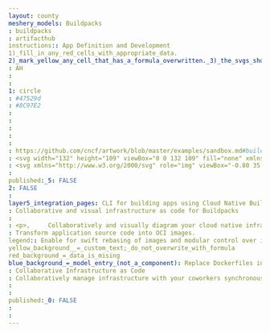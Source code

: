 ```yaml
---
layout: county 
meshery_models: Buildpacks
: buildpacks
: artifacthub
instructions:: App Definition and Development
1)_fill_in_any_red_cells_with_appropriate_data.
2)_mark_yellow_any_cell_that_has_a_formula_overwritten._3)_the_svgs_shouldn't_have_xml_header_they_are_added_programmatically_through_workflows: Application Definition & Image Build
: AH
: 
: 
1: circle
: #47529d
: #8C97E2
: 
: 
: 
: 
: 
: https://github.com/cncf/artwork/blob/master/examples/sandbox.md#buildpacks-logos
: <svg width="132" height="109" viewBox="0 0 132 109" fill="none" xmlns="http://www.w3.org/2000/svg"> <g filter="url(#filter0_d_1_31)"> <path d="M96 65.2444L74 52.5444C72.1 51.4444 69.6 52.0444 68.5 54.0444C68.1 54.6444 68 55.3444 68 56.0444V81.4444C68 82.8444 68.8 84.1444 70 84.9444L96 99.9444C97.2 100.644 98.8 100.644 100 99.9444L126 84.9444C127.2 84.2444 128 82.9444 128 81.4444V56.0444C128 53.8444 126.2 52.0444 124 52.0444C123.3 52.0444 122.6 52.2444 122 52.5444L100 65.2444C98.8 65.9444 97.3 65.9444 96 65.2444Z" fill="#DE156C"/> <path d="M98 68.7444V94.1444C98 96.3444 99.8 98.1444 102 98.1444C102.7 98.1444 103.4 97.9444 104 97.6444L126 84.9444C127.2 84.2444 128 82.9444 128 81.4444V56.0444C128 53.8444 126.2 52.0444 124 52.0444C123.3 52.0444 122.6 52.2444 122 52.5444L100 65.2444C98.8 65.9444 98 67.3444 98 68.7444Z" fill="url(#paint0_linear_1_31)"/> <path d="M90 0.544444L68 13.2444C66.8 13.9444 65.2 13.9444 64 13.2444L42 0.544444C40.1 -0.555556 37.6 0.0444446 36.5 2.04444C36.1 2.64444 36 3.34444 36 4.04444V29.4444C36 30.8444 36.8 32.1444 38 32.9444L64 47.9444C65.2 48.6444 66.8 48.6444 68 47.9444L94 32.9444C95.2 32.2444 96 30.9444 96 29.4444V4.04444C96 1.84444 94.2 0.0444445 92 0.0444445C91.3 0.0444445 90.6 0.244444 90 0.544444Z" fill="#47529D"/> <path d="M90 0.544441L68 13.2444C66.8 13.9444 66 15.2444 66 16.7444V42.1444C66 44.3444 67.8 46.1444 70 46.1444C70.7 46.1444 71.4 45.9444 72 45.6444L94 32.9444C95.2 32.2444 96 30.9444 96 29.4444V4.04444C96 1.84444 94.2 0.0444412 92 0.0444412C91.3 0.0444412 90.6 0.244441 90 0.544441Z" fill="url(#paint1_linear_1_31)"/> <path d="M32 65.2444L10 52.5444C8.1 51.4444 5.6 52.0444 4.5 54.0444C4.1 54.6444 4 55.3444 4 56.0444V81.4444C4 82.8444 4.8 84.1444 6 84.9444L32 99.9444C33.2 100.644 34.8 100.644 36 99.9444L62 84.9444C63.2 84.2444 64 82.9444 64 81.4444V56.0444C64 53.8444 62.2 52.0444 60 52.0444C59.3 52.0444 58.6 52.2444 58 52.5444L36 65.2444C34.8 65.9444 33.3 65.9444 32 65.2444Z" fill="#252960"/> <path d="M34 68.7444V94.1444C34 96.3444 35.8 98.1444 38 98.1444C38.7 98.1444 39.4 97.9444 40 97.6444L62 84.9444C63.2 84.2444 64 82.9444 64 81.4444V56.0444C64 53.8444 62.2 52.0444 60 52.0444C59.3 52.0444 58.6 52.2444 58 52.5444L36 65.2444C34.8 65.9444 34 67.3444 34 68.7444Z" fill="url(#paint2_linear_1_31)"/> </g> <defs> <filter id="filter0_d_1_31" x="0" y="0" width="132" height="108.469" filterUnits="userSpaceOnUse" color-interpolation-filters="sRGB"> <feFlood flood-opacity="0" result="BackgroundImageFix"/> <feColorMatrix in="SourceAlpha" type="matrix" values="0 0 0 0 0 0 0 0 0 0 0 0 0 0 0 0 0 0 127 0" result="hardAlpha"/> <feOffset dy="4"/> <feGaussianBlur stdDeviation="2"/> <feComposite in2="hardAlpha" operator="out"/> <feColorMatrix type="matrix" values="0 0 0 0 0 0 0 0 0 0 0 0 0 0 0 0 0 0 0.25 0"/> <feBlend mode="normal" in2="BackgroundImageFix" result="effect1_dropShadow_1_31"/> <feBlend mode="normal" in="SourceGraphic" in2="effect1_dropShadow_1_31" result="shape"/> </filter> <linearGradient id="paint0_linear_1_31" x1="113.04" y1="52.0218" x2="113.04" y2="98.1604" gradientUnits="userSpaceOnUse"> <stop stop-color="#FC72C7"/> <stop offset="1" stop-color="#DE156C"/> </linearGradient> <linearGradient id="paint1_linear_1_31" x1="81.0396" y1="0.0218024" x2="81.0396" y2="46.1604" gradientUnits="userSpaceOnUse"> <stop stop-color="#8896DB"/> <stop offset="1" stop-color="#47529D"/> </linearGradient> <linearGradient id="paint2_linear_1_31" x1="49.0396" y1="52.02" x2="49.0396" y2="98.1586" gradientUnits="userSpaceOnUse"> <stop stop-color="#757CBA"/> <stop offset="1" stop-color="#252960"/> </linearGradient> </defs> </svg>
: <svg xmlns="http://www.w3.org/2000/svg" role="img" viewBox="-0.80 35.45 431.60 352.35"><defs><clipPath id="clip-path"><path d="M322.25 273.623v84.987a13.423 13.423 0 0 0 13.383 13.383 15.23 15.23 0 0 0 6.692-1.673l73.61-42.493a13.495 13.495 0 0 0 6.692-11.71V231.13a13.423 13.423 0 0 0-13.384-13.383 15.23 15.23 0 0 0-6.692 1.673l-73.61 42.827a13.363 13.363 0 0 0-6.692 11.376z" class="cls-1"/></clipPath><clipPath id="clip-path-2"><path d="M295.482 45.767l-73.61 42.493a13.495 13.495 0 0 0-6.692 11.71v84.987a13.423 13.423 0 0 0 13.384 13.383 15.23 15.23 0 0 0 6.691-1.673l73.61-42.493a13.495 13.495 0 0 0 6.692-11.71V57.143a13.423 13.423 0 0 0-13.383-13.384 12.064 12.064 0 0 0-6.692 2.008z" class="cls-1"/></clipPath><clipPath id="clip-path-3"><path d="M108.11 273.623v84.987a13.423 13.423 0 0 0 13.384 13.383 15.23 15.23 0 0 0 6.692-1.673l73.61-42.493a13.495 13.495 0 0 0 6.692-11.71V231.13a13.423 13.423 0 0 0-13.383-13.383 15.23 15.23 0 0 0-6.692 1.673l-73.61 42.827a13.363 13.363 0 0 0-6.692 11.376z" class="cls-1"/></clipPath><style>.cls-1{fill:#fff}</style></defs><path d="M315.557 262.247l-73.61-42.493a13.519 13.519 0 0 0-18.402 4.684 15.23 15.23 0 0 0-1.673 6.692v84.986a14.368 14.368 0 0 0 6.692 11.711l86.993 50.189a13.625 13.625 0 0 0 13.384 0l86.994-50.189a13.495 13.495 0 0 0 6.691-11.71V231.13a13.423 13.423 0 0 0-13.383-13.383 15.23 15.23 0 0 0-6.692 1.673l-73.61 42.827a13.625 13.625 0 0 1-13.384 0z" class="cls-1"/><path d="M322.25 273.623v84.987a13.423 13.423 0 0 0 13.383 13.383 15.23 15.23 0 0 0 6.692-1.673l73.61-42.493a13.495 13.495 0 0 0 6.692-11.71V231.13a13.423 13.423 0 0 0-13.384-13.383 15.23 15.23 0 0 0-6.692 1.673l-73.61 42.827a13.363 13.363 0 0 0-6.692 11.376z" class="cls-1"/><g clip-path="url(#clip-path)"><rect width="100.377" x="322.249" y="217.747" class="cls-1"/><path d="M322.249 217.747h100.377v2.706H322.249zm0 2.706h100.377v2.706H322.249zm0 2.706h100.377v2.706H322.249zm0 2.706h100.377v2.706H322.249zm0 2.706h100.377v2.706H322.249zm0 2.706h100.377v2.706H322.249zm0 2.706h100.377v2.706H322.249zm0 2.706h100.377v2.706H322.249zm0 2.706h100.377v2.706H322.249zm0 2.706h100.377v2.706H322.249zm0 2.706h100.377v2.706H322.249zm0 2.707h100.377v2.706H322.249zm0 2.706h100.377v2.706H322.249zm0 2.706h100.377v2.706H322.249zm0 2.706h100.377v2.706H322.249zm0 2.706h100.377v2.706H322.249zm0 2.706h100.377v2.706H322.249zm0 2.706h100.377v2.706H322.249zm0 2.706h100.377v2.706H322.249zm0 2.706h100.377v2.706H322.249zm0 2.706h100.377v2.706H322.249zm0 2.706h100.377v2.706H322.249zm0 2.706h100.377v2.706H322.249zm0 2.706h100.377v2.706H322.249zm0 2.707h100.377v2.706H322.249zm0 2.706h100.377v2.706H322.249zm0 2.706h100.377v2.706H322.249z" class="cls-1"/><path d="M322.249 290.811h100.377v2.706H322.249zm0 2.706h100.377v2.706H322.249zm0 2.706h100.377v2.706H322.249z" class="cls-1"/><path d="M322.249 298.929h100.377v2.706H322.249zm0 2.706h100.377v2.706H322.249zm0 2.706h100.377v2.706H322.249zm0 2.706h100.377v2.706H322.249z" class="cls-1"/><path d="M322.249 309.753h100.377v2.706H322.249zm0 2.706h100.377v2.706H322.249zm0 2.707h100.377v2.706H322.249zm0 2.706h100.377v2.706H322.249z" class="cls-1"/><path d="M322.249 320.578h100.377v2.706H322.249zm0 2.706h100.377v2.706H322.249zm0 2.706h100.377v2.706H322.249zm0 2.706h100.377v2.706H322.249z" class="cls-1"/><path d="M322.249 331.402h100.377v2.706H322.249zm0 2.706h100.377v2.706H322.249zm0 2.706h100.377v2.706H322.249z" class="cls-1"/><path d="M322.249 339.52h100.377v2.706H322.249zm0 2.706h100.377v2.706H322.249zm0 2.706h100.377v2.706H322.249z" class="cls-1"/><path d="M322.249 347.638h100.377v2.706H322.249zm0 2.707h100.377v2.706H322.249zm0 2.706h100.377v2.706H322.249zm0 2.706h100.377v2.706H322.249zm0 2.706h100.377v2.706H322.249z" class="cls-1"/><path d="M322.249 361.169h100.377v2.706H322.249zm0 2.706h100.377v2.706H322.249zm0 2.706h100.377v2.706H322.249z" class="cls-1"/><path d="M322.249 369.287h100.377v2.706H322.249z" class="cls-1"/></g><path d="M295.482 45.767l-73.61 42.493a13.625 13.625 0 0 1-13.384 0l-73.61-42.493a13.519 13.519 0 0 0-18.402 4.684 15.23 15.23 0 0 0-1.673 6.692v84.986a14.368 14.368 0 0 0 6.691 11.71l86.994 50.19a13.625 13.625 0 0 0 13.384 0l86.993-50.19a13.495 13.495 0 0 0 6.692-11.71V57.143a13.423 13.423 0 0 0-13.383-13.384 12.064 12.064 0 0 0-6.692 2.008z" class="cls-1"/><path d="M295.482 45.767l-73.61 42.493a13.495 13.495 0 0 0-6.692 11.71v84.987a13.423 13.423 0 0 0 13.384 13.383 15.23 15.23 0 0 0 6.691-1.673l73.61-42.493a13.495 13.495 0 0 0 6.692-11.71V57.143a13.423 13.423 0 0 0-13.383-13.384 12.064 12.064 0 0 0-6.692 2.008z" class="cls-1"/><g clip-path="url(#clip-path-2)"><rect width="100.377" x="215.18" y="43.759" class="cls-1"/><path d="M215.18 43.759h100.377v2.708H215.18zm0 2.709h100.377v2.708H215.18zm0 2.708h100.377v2.708H215.18zm0 2.708h100.377v2.708H215.18zm0 2.709h100.377v2.708H215.18zm0 2.708h100.377v2.708H215.18zm0 2.708h100.377v2.708H215.18zm0 2.709h100.377v2.708H215.18zm0 2.708h100.377v2.708H215.18zm0 2.708h100.377v2.708H215.18zm0 2.709h100.377v2.708H215.18zm0 2.708h100.377v2.708H215.18zm0 2.708h100.377v2.708H215.18zm0 2.709h100.377v2.708H215.18zm0 2.708h100.377v2.708H215.18zm0 2.708h100.377v2.708H215.18zm0 2.709h100.377v2.708H215.18zm0 2.708h100.377v2.708H215.18zm0 2.708h100.377v2.708H215.18zm0 2.709h100.377v2.708H215.18zm0 2.708h100.377v2.708H215.18zm0 2.708h100.377v2.708H215.18zm0 2.709h100.377v2.708H215.18zm0 2.708h100.377v2.708H215.18zm0 2.709h100.377v2.708H215.18zm0 2.708h100.377v2.708H215.18zm0 2.708h100.377v2.708H215.18zm0 2.709h100.377v2.708H215.18zm0 2.708h100.377v2.708H215.18zm0 2.708h100.377v2.708H215.18zm0 2.709h100.377v2.708H215.18zm0 2.708h100.377v2.708H215.18z" class="cls-1"/><path d="M215.18 130.426h100.377v2.708H215.18zm0 2.709h100.377v2.708H215.18zm0 2.708h100.377v2.708H215.18zm0 2.708h100.377v2.708H215.18zm0 2.709h100.377v2.708H215.18zm0 2.708h100.377v2.708H215.18zm0 2.708h100.377v2.708H215.18zm0 2.709h100.377v2.708H215.18zm0 2.708h100.377v2.708H215.18zm0 2.708h100.377v2.708H215.18zm0 2.709h100.377v2.708H215.18zm0 2.708h100.377v2.708H215.18zm0 2.708h100.377v2.708H215.18zm0 2.709h100.377v2.708H215.18zm0 2.708h100.377v2.708H215.18zm0 2.708h100.377v2.708H215.18zm0 2.709h100.377v2.708H215.18zm0 2.708h100.377v2.708H215.18zm0 2.709h100.377v2.708H215.18zm0 2.708h100.377v2.708H215.18zm0 2.708h100.377v2.708H215.18zm0 2.709h100.377v2.708H215.18zm0 2.708h100.377v2.708H215.18zm0 2.708h100.377v2.708H215.18zm0 2.709h100.377v2.708H215.18zm0 2.708h100.377v.205H215.18z" class="cls-1"/></g><path d="M101.419 262.247l-73.61-42.493a13.519 13.519 0 0 0-18.403 4.684 15.23 15.23 0 0 0-1.673 6.692v84.986a14.368 14.368 0 0 0 6.692 11.711l86.994 50.189a13.625 13.625 0 0 0 13.384 0l86.993-50.189a13.495 13.495 0 0 0 6.692-11.71V231.13a13.423 13.423 0 0 0-13.383-13.383 15.23 15.23 0 0 0-6.692 1.673l-73.61 42.827a13.625 13.625 0 0 1-13.384 0z" class="cls-1"/><path d="M108.11 273.623v84.987a13.423 13.423 0 0 0 13.384 13.383 15.23 15.23 0 0 0 6.692-1.673l73.61-42.493a13.495 13.495 0 0 0 6.692-11.71V231.13a13.423 13.423 0 0 0-13.383-13.383 15.23 15.23 0 0 0-6.692 1.673l-73.61 42.827a13.363 13.363 0 0 0-6.692 11.376z" class="cls-1"/><g clip-path="url(#clip-path-3)"><rect width="100.377" x="108.111" y="217.747" class="cls-1"/><path d="M108.111 217.747h100.377v2.706H108.111zm0 2.706h100.377v2.706H108.111zm0 2.706h100.377v2.706H108.111zm0 2.706h100.377v2.706H108.111zm0 2.706h100.377v2.706H108.111zm0 2.706h100.377v2.706H108.111zm0 2.706h100.377v2.706H108.111zm0 2.706h100.377v2.706H108.111zm0 2.706h100.377v2.706H108.111zm0 2.706h100.377v2.706H108.111zm0 2.706h100.377v2.706H108.111zm0 2.707h100.377v2.706H108.111zm0 2.706h100.377v2.706H108.111zm0 2.706h100.377v2.706H108.111zm0 2.706h100.377v2.706H108.111zm0 2.706h100.377v2.706H108.111zm0 2.706h100.377v2.706H108.111zm0 2.706h100.377v2.706H108.111zm0 2.706h100.377v2.706H108.111zm0 2.706h100.377v2.706H108.111zm0 2.706h100.377v2.706H108.111zm0 2.706h100.377v2.706H108.111zm0 2.706h100.377v2.706H108.111zm0 2.706h100.377v2.706H108.111zm0 2.707h100.377v2.706H108.111zm0 2.706h100.377v2.706H108.111zm0 2.706h100.377v2.706H108.111z" class="cls-1"/><path d="M108.111 290.811h100.377v2.706H108.111zm0 2.706h100.377v2.706H108.111zm0 2.706h100.377v2.706H108.111z" class="cls-1"/><path d="M108.111 298.929h100.377v2.706H108.111zm0 2.706h100.377v2.706H108.111zm0 2.706h100.377v2.706H108.111zm0 2.706h100.377v2.706H108.111z" class="cls-1"/><path d="M108.111 309.753h100.377v2.706H108.111zm0 2.706h100.377v2.706H108.111zm0 2.707h100.377v2.706H108.111zm0 2.706h100.377v2.706H108.111z" class="cls-1"/><path d="M108.111 320.578h100.377v2.706H108.111zm0 2.706h100.377v2.706H108.111zm0 2.706h100.377v2.706H108.111zm0 2.706h100.377v2.706H108.111z" class="cls-1"/><path d="M108.111 331.402h100.377v2.706H108.111zm0 2.706h100.377v2.706H108.111zm0 2.706h100.377v2.706H108.111z" class="cls-1"/><path d="M108.111 339.52h100.377v2.706H108.111zm0 2.706h100.377v2.706H108.111zm0 2.706h100.377v2.706H108.111z" class="cls-1"/><path d="M108.111 347.638h100.377v2.706H108.111zm0 2.707h100.377v2.706H108.111zm0 2.706h100.377v2.706H108.111zm0 2.706h100.377v2.706H108.111zm0 2.706h100.377v2.706H108.111z" class="cls-1"/><path d="M108.111 361.169h100.377v2.706H108.111zm0 2.706h100.377v2.706H108.111zm0 2.706h100.377v2.706H108.111z" class="cls-1"/><path d="M108.111 369.287h100.377v2.706H108.111z" class="cls-1"/></g></svg>
: 
published:_5: FALSE
2: FALSE
: 
layer5_integration_pages: CLI for building apps using Cloud Native Buildpacks
: Collaborative and visual infrastructure as code for Buildpacks
: 
: <p>,     Collaboratively and visually diagram your cloud native infrastructure with GitOps-style pipeline integration. Design, test, and manage configuration your Kubernetes-based, containerized applications as a visual topology., </p>, <p>,     Looking for best practice cloud native design and deployment best practices? Choose from thousands of pre-built components in MeshMap. Choose from hundreds of ready-made design patterns by importing templates from Meshery Catalog or use our low code designer, MeshMap, to create and deploy your own cloud native infrastructure designs., </p>
: Transform application source code into OCI images.
legend:: Enable for swift rebasing of images and modular control over images.
yellow_background__=_custom_text;_do_not_overwrite_with_formula
red_background_=_data_is_mising
blue_background_=_model_entry_(not_a_component): Replace Dockerfiles in the app development lifecycle.
: Collaborative Infrastructure as Code
: Collaboratively manage infrastructure with your coworkers synchronously sharing the same designs.
: 
: 
published:_0: FALSE
: 
: 
---
```

